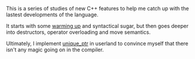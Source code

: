 This is a series of studies of new C++ features to help me catch up with the lastest developments of the language.

It starts with some [warming up](#srchello) and syntactical sugar, but then goes deeper into destructors, operator overloading and move semantics.

Ultimately, I implement [unique_ptr](https://en.cppreference.com/w/cpp/memory/unique_ptr) in userland to convince myself that there isn't any magic going on in the compiler.


